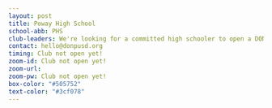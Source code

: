 ```yaml
---
layout: post
title: Poway High School
school-abb: PHS
club-leaders: We're looking for a committed high schooler to open a DON club!
contact: hello@donpusd.org
timing: Club not open yet!
zoom-id: Club not open yet!
zoom-url: 
zoom-pw: Club not open yet!
box-color: "#505752"
text-color: "#3cf078"
---
```

